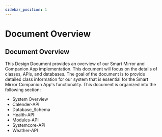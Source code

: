 ```yaml
---
sidebar_position: 1
---
```


# Document Overview

## Document Overview

This Design Document provides an overview of our Smart Mirror and Companion App implementation. This document will focus on the details of classes, APIs, and databases.  The goal of the document is to provide detailed class information for our system that is essential for the Smart Mirror Companion App's functionality. This document is organized into the following section:

- System Overview 
- Calender-API
- Database_Schema
- Health-API
- Modules-API
- Systemcore-API
- Weather-API

 